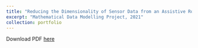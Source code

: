 ```yaml
---
title: "Reducing the Dimensionality of Sensor Data from an Assistive Robot"
excerpt: "Mathematical Data Modelling Project, 2021"
collection: portfolio
---
```


Download PDF [here](http://vedang-joshi.github.io/files/mdm3_2.pdf)
